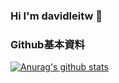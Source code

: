 ### Hi I'm davidleitw 👋

### Github基本資料
[![Anurag's github stats](https://github-readme-stats.vercel.app/api?username=davidleitw&show_icons=true&theme=tokyonight)](https://github.com/anuraghazra/github-readme-stats)
